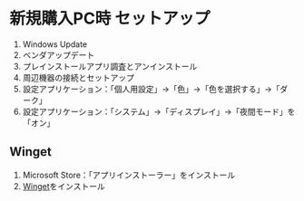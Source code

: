 # 新規購入PC時 セットアップ

1. Windows Update
2. ベンダアップデート
3. プレインストールアプリ調査とアンインストール
4. 周辺機器の接続とセットアップ
5. 設定アプリケーション：「個人用設定」→「色」→「色を選択する」→「ダーク」
6. 設定アプリケーション：「システム」→「ディスプレイ」→「夜間モード」を「オン」

## Winget

1. Microsoft Store：「アプリインストーラー」をインストール
2. [Winget](https://github.com/microsoft/winget-cli/releases)をインストール
